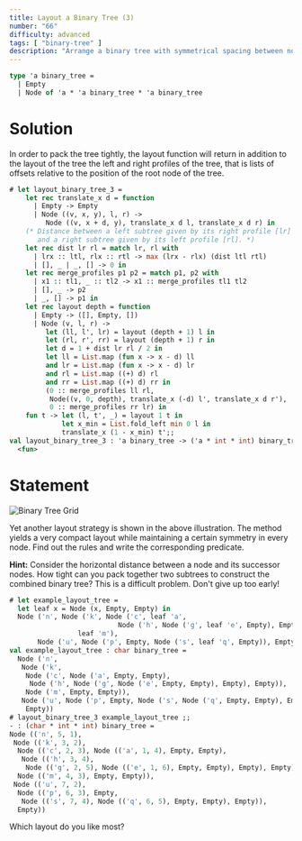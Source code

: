 ```yaml
---
title: Layout a Binary Tree (3)
number: "66"
difficulty: advanced
tags: [ "binary-tree" ]
description: "Arrange a binary tree with symmetrical spacing between nodes and specific horizontal distances."
---
```


```ocaml
type 'a binary_tree =
  | Empty
  | Node of 'a * 'a binary_tree * 'a binary_tree
```

# Solution

  In order to pack the tree tightly, the layout function will return
  in addition to the layout of the tree the left and right profiles of
  the tree, that is lists of offsets relative to the position of the
  root node of the tree.
```ocaml
# let layout_binary_tree_3 =
    let rec translate_x d = function
      | Empty -> Empty
      | Node ((v, x, y), l, r) ->
         Node ((v, x + d, y), translate_x d l, translate_x d r) in
    (* Distance between a left subtree given by its right profile [lr]
       and a right subtree given by its left profile [rl]. *)
    let rec dist lr rl = match lr, rl with
      | lrx :: ltl, rlx :: rtl -> max (lrx - rlx) (dist ltl rtl)
      | [], _ | _, [] -> 0 in
    let rec merge_profiles p1 p2 = match p1, p2 with
      | x1 :: tl1, _ :: tl2 -> x1 :: merge_profiles tl1 tl2
      | [], _ -> p2
      | _, [] -> p1 in
    let rec layout depth = function
      | Empty -> ([], Empty, [])
      | Node (v, l, r) ->
         let (ll, l', lr) = layout (depth + 1) l in
         let (rl, r', rr) = layout (depth + 1) r in
         let d = 1 + dist lr rl / 2 in
         let ll = List.map (fun x -> x - d) ll
         and lr = List.map (fun x -> x - d) lr
         and rl = List.map ((+) d) rl
         and rr = List.map ((+) d) rr in
         (0 :: merge_profiles ll rl,
          Node((v, 0, depth), translate_x (-d) l', translate_x d r'),
          0 :: merge_profiles rr lr) in
    fun t -> let (l, t', _) = layout 1 t in
             let x_min = List.fold_left min 0 l in
             translate_x (1 - x_min) t';;
val layout_binary_tree_3 : 'a binary_tree -> ('a * int * int) binary_tree =
  <fun>
```

# Statement

![Binary Tree Grid](/media/problems/tree-layout3.gif)

Yet another layout strategy is shown in the above illustration. The
method yields a very compact layout while maintaining a certain symmetry
in every node. Find out the rules and write the corresponding
predicate.

**Hint:** Consider the horizontal distance between a node and its successor
nodes. How tight can you pack together two subtrees to construct the
combined binary tree? This is a difficult problem. Don't give up too
early!

```ocaml
# let example_layout_tree =
  let leaf x = Node (x, Empty, Empty) in
  Node ('n', Node ('k', Node ('c', leaf 'a',
                           Node ('h', Node ('g', leaf 'e', Empty), Empty)),
                 leaf 'm'),
       Node ('u', Node ('p', Empty, Node ('s', leaf 'q', Empty)), Empty));;
val example_layout_tree : char binary_tree =
  Node ('n',
   Node ('k',
    Node ('c', Node ('a', Empty, Empty),
     Node ('h', Node ('g', Node ('e', Empty, Empty), Empty), Empty)),
    Node ('m', Empty, Empty)),
   Node ('u', Node ('p', Empty, Node ('s', Node ('q', Empty, Empty), Empty)),
    Empty))
# layout_binary_tree_3 example_layout_tree ;;
- : (char * int * int) binary_tree =
Node (('n', 5, 1),
 Node (('k', 3, 2),
  Node (('c', 2, 3), Node (('a', 1, 4), Empty, Empty),
   Node (('h', 3, 4),
    Node (('g', 2, 5), Node (('e', 1, 6), Empty, Empty), Empty), Empty)),
  Node (('m', 4, 3), Empty, Empty)),
 Node (('u', 7, 2),
  Node (('p', 6, 3), Empty,
   Node (('s', 7, 4), Node (('q', 6, 5), Empty, Empty), Empty)),
  Empty))
```

Which layout do you like most?
